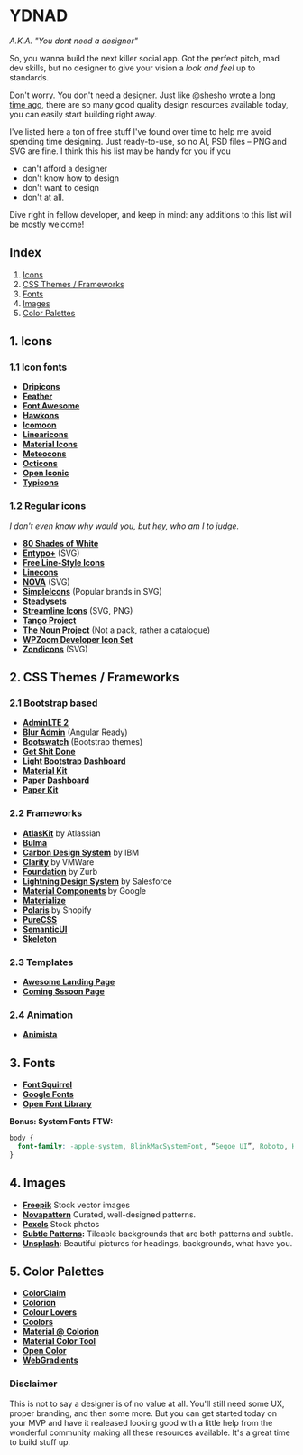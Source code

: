 # YDNAD
*A.K.A. "You dont need a designer"*

So, you wanna build the next killer social app. Got the perfect pitch, mad dev skills, but no designer to give your vision a *look and feel* up to standards.

Don't worry. You don't need a designer. Just like [@shesho](http://twitter.com/shesho) [wrote a long time ago](https://uxmag.com/articles/why-web-design-is-dead), there are so many good quality design resources available today, you can easily start building right away.

I've listed here a ton of free stuff I've found over time to help me avoid spending time designing. Just ready-to-use, so no AI, PSD files – PNG and SVG are fine. I think this his list may be handy for you if you
* can't afford a designer
* don't know how to design
* don't want to design
* don't at all.

Dive right in fellow developer, and keep in mind: any additions to this list will be mostly welcome!

## Index
1. [Icons](#1-icons)
2. [CSS Themes / Frameworks](#2-css-themes--frameworks)
3. [Fonts](#3-fonts)
4. [Images](#4-images)
5. [Color Palettes](#5-color-palettes)

## 1. Icons

### 1.1 Icon fonts
* **[Dripicons](https://github.com/amitjakhu/dripicons)**
* **[Feather](http://colebemis.com/feather/)**
* **[Font Awesome](http://fortawesome.github.io/Font-Awesome/)**
* **[Hawkons](http://hawcons.com/preview/)**
* **[Icomoon](https://icomoon.io/#icons-icomoon)**
* **[Linearicons](https://linearicons.com/)**
* **[Material Icons](https://design.google.com/icons/)**
* **[Meteocons](http://www.alessioatzeni.com/meteocons/)**
* **[Octicons](https://octicons.github.com/)**
* **[Open Iconic](https://useiconic.com/open/)**
* **[Typicons](http://typicons.com/)**

### 1.2 Regular icons
*I don't even know why would you, but hey, who am I to judge.*

* **[80 Shades of White](https://dribbble.com/shots/928458-80-Shades-of-White-Icons)**
* **[Entypo+](http://www.entypo.com/)** (SVG)
* **[Free Line-Style Icons](http://www.elegantthemes.com/blog/freebie-of-the-week/free-line-style-icons)**
* **[Linecons](http://designmodo.com/linecons-free/)**
* **[NOVA](http://www.webalys.com/nova/)** (SVG)
* **[SimpleIcons](https://simpleicons.org/)** (Popular brands in SVG)
* **[Steadysets](http://steadysets.com/)**
* **[Streamline Icons](http://www.streamlineicons.com/)** (SVG, PNG)
* **[Tango Project](https://commons.wikimedia.org/wiki/Tango_icons)**
* **[The Noun Project](https://thenounproject.com/)** (Not a pack, rather a catalogue)
* **[WPZoom Developer Icon Set](http://www.wpzoom.com/wpzoom/new-freebie-wpzoom-developer-icon-set-154-free-icons/)**
* **[Zondicons](http://www.zondicons.com/)** (SVG)

## 2. CSS Themes / Frameworks

### 2.1 Bootstrap based
* **[AdminLTE 2](https://almsaeedstudio.com/blog/features-of-adminlte-2.1)**
* **[Blur Admin](http://akveo.github.io/blur-admin)** (Angular Ready)
* **[Bootswatch](https://bootswatch.com/)** (Bootstrap themes)
* **[Get Shit Done](http://www.creative-tim.com/product/get-shit-done-kit)**
* **[Light Bootstrap Dashboard](http://www.creative-tim.com/product/light-bootstrap-dashboard)**
* **[Material Kit](http://www.creative-tim.com/product/material-kit)**
* **[Paper Dashboard](http://www.creative-tim.com/product/paper-dashboard)**
* **[Paper Kit](http://www.creative-tim.com/product/paper-kit)**

### 2.2 Frameworks
* **[AtlasKit](https://atlaskit.atlassian.com/)** by Atlassian
* **[Bulma](http://bulma.io/)**
* **[Carbon Design System](http://carbondesignsystem.com/)** by IBM
* **[Clarity](https://vmware.github.io/clarity/)** by VMWare
* **[Foundation](http://foundation.zurb.com/)** by Zurb
* **[Lightning Design System](https://www.lightningdesignsystem.com/)** by Salesforce
* **[Material Components](https://material.io/components/web/)** by Google
* **[Materialize](http://materializecss.com/)**
* **[Polaris](http://polaris.shopify.com)** by Shopify
* **[PureCSS](http://purecss.io)**
* **[SemanticUI](http://semantic-ui.com/)**
* **[Skeleton](http://getskeleton.com/)**

### 2.3 Templates
* **[Awesome Landing Page](http://www.creative-tim.com/product/awesome-landing-page)**
* **[Coming Sssoon Page](http://www.creative-tim.com/product/coming-sssoon-page)**

### 2.4 Animation
* **[Animista](http://animista.net/)**

## 3. Fonts
* **[Font Squirrel](https://www.fontsquirrel.com/)**
* **[Google Fonts](https://fonts.google.com/)**
* **[Open Font Library](https://fontlibrary.org/)**

**Bonus: System Fonts FTW:**

```css
body { 
  font-family: -apple-system, BlinkMacSystemFont, “Segoe UI”, Roboto, Helvetica, Arial, sans-serif;
}
```

## 4. Images
* **[Freepik](http://www.freepik.com/)** Stock vector images
* **[Novapattern](http://novapattern.com/)** Curated, well-designed patterns.
* **[Pexels](http://pexels.com)** Stock photos
* **[Subtle Patterns](http://subtlepatterns.com/):** Tileable backgrounds that are both patterns and subtle.
* **[Unsplash](https://unsplash.com/):** Beautiful pictures for headings, backgrounds, what have you.

## 5. Color Palettes
* **[ColorClaim](http://www.vanschneider.com/colors/)**
* **[Colorion](http://www.colorion.co/)**
* **[Colour Lovers](http://www.colourlovers.com/)**
* **[Coolors](https://coolors.co/)**
* **[Material @ Colorion](http://material.colorion.co/)**
* **[Material Color Tool](material.io/color)**
* **[Open Color](https://yeun.github.io/open-color/)**
* **[WebGradients](https://webgradients.com/)**

### Disclaimer
This is not to say a designer is of no value at all. You'll still need some UX, proper branding, and then some more. But you can get started today on your MVP and have it realeased looking good with a little help from the wonderful community making all these resources available. It's a great time to build stuff up.
